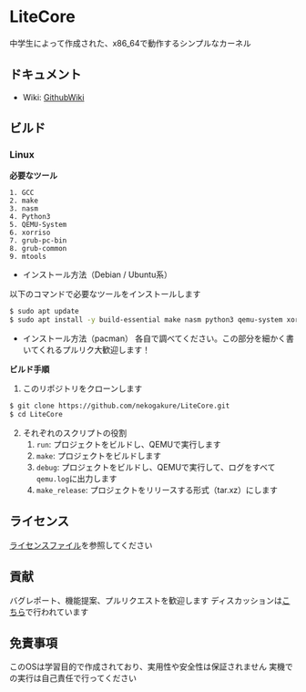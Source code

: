 # LiteCore
中学生によって作成された、x86_64で動作するシンプルなカーネル

## ドキュメント
- Wiki: [GithubWiki](https://github.com/nekogakure/LiteCore/wiki)

## ビルド
### Linux
**必要なツール**

    1. GCC
    2. make
    3. nasm
    4. Python3
    5. QEMU-System
    6. xorriso
    7. grub-pc-bin
    8. grub-common
    9. mtools

- インストール方法（Debian / Ubuntu系）

以下のコマンドで必要なツールをインストールします
```sh
$ sudo apt update
$ sudo apt install -y build-essential make nasm python3 qemu-system xorriso grub-pc-bin grub-common mtools
```
- インストール方法（pacman）
各自で調べてください。この部分を細かく書いてくれるプルリク大歓迎します！

**ビルド手順**
1. このリポジトリをクローンします
```sh
$ git clone https://github.com/nekogakure/LiteCore.git
$ cd LiteCore
```

2. それぞれのスクリプトの役割
    1. `run`: プロジェクトをビルドし、QEMUで実行します
    2. `make`: プロジェクトをビルドします
    3. `debug`: プロジェクトをビルドし、QEMUで実行して、ログをすべて`qemu.log`に出力します
    4. `make_release`: プロジェクトをリリースする形式（tar.xz）にします

## ライセンス
[ライセンスファイル](./LICENSE)を参照してください

## 貢献
バグレポート、機能提案、プルリクエストを歓迎します
ディスカッションは[こちら](https://github.com/nekogakure/LiteCore/discussions)で行われています

## 免責事項
このOSは学習目的で作成されており、実用性や安全性は保証されません
実機での実行は自己責任で行ってください